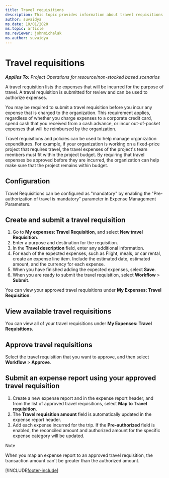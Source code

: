 ```yaml
---
title: Travel requisitions
description: This topic provides information about travel requisitions.
author: suvaidya
ms.date: 10/01/2020
ms.topic: article
ms.reviewer: johnmichalak
ms.author: suvaidya
---
```


# Travel requisitions

_**Applies To:** Project Operations for resource/non-stocked based scenarios_

A travel requisition lists the expenses that will be incurred for the purpose of travel. A travel requisition is submitted for review and can be used to authorize expenses.

You may be required to submit a travel requisition before you incur any expense that is charged to the organization. This requirement applies, regardless of whether you charge expenses to a corporate credit card, spend cash that you received from a cash advance, or incur out-of-pocket expenses that will be reimbursed by the organization.

Travel requisitions and policies can be used to help manage organization expenditures. For example, if your organization is working on a fixed-price project that requires travel, the travel expenses of the project's team members must fit within the project budget. By requiring that travel expenses be approved before they are incurred, the organization can help make sure that the project remains within budget.

## Configuration 

Travel Requisitions can be configured as "mandatory" by enabling the "Pre-authorization of travel is mandatory" parameter in Expense Management Parameters. 

## Create and submit a travel requisition

1. Go to **My expenses: Travel Requisition**, and select **New travel Requisition**.
2. Enter a purpose and destination for the requisition.
3. In the  **Travel description** field, enter any additional information. 
4. For each of the expected expenses, such as Flight, meals, or car rental, create an expense line item. Include the estimated date, estimated amount, and the currency for each expense. 
5. When you have finished adding the expected expenses, select **Save**.
6. When you are ready to submit the travel requisition, select **Workflow** > **Submit**.

You can view your approved travel requisitions under **My Expenses: Travel Requisition**. 

## View available travel requisitions

You can view all of your travel requisitions under **My Expenses: Travel Requisitions**.

## Approve travel requisitions

Select the travel requisition that you want to approve, and then select **Workflow** > **Approve**.  

## Submit an expense report using your approved travel requisition

1. Create a new expense report and in the expense report header, and from the list of approved travel requisitions, select **Map to Travel requisition**.
2. The **Travel requisition amount** field is automatically updated in the expense report header.
3. Add each expense incurred for the trip. 
If the **Pre-authorized** field is enabled, the reconciled amount and authorized amount for the specific expense category will be updated.

> [!NOTE]
> When you map an expense report to an approved travel requisition, the transaction amount can't be greater than the authorized amount. 


[!INCLUDE[footer-include](../includes/footer-banner.md)]